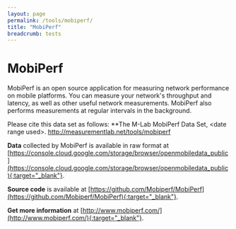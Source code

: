 ```yaml
---
layout: page
permalink: /tools/mobiperf/
title: "MobiPerf"
breadcrumb: tests
---
```


# MobiPerf

MobiPerf is an open source application for measuring network performance on mobile platforms. You can measure your network's throughput and latency, as well as other useful network measurements. MobiPerf also performs measurements at regular intervals in the background.

Please cite this data set as follows: **The M-Lab MobiPerf Data Set, &lt;date range used&gt;. http://measurementlab.net/tools/mobiperf

**Data** collected by MobiPerf is available in raw format at [https://console.cloud.google.com/storage/browser/openmobiledata_public](https://console.cloud.google.com/storage/browser/openmobiledata_public){:target="_blank"}.

**Source code** is available at [https://github.com/Mobiperf/MobiPerf](https://github.com/Mobiperf/MobiPerf){:target="_blank"}.

**Get more information** at [http://www.mobiperf.com/](http://www.mobiperf.com/){:target="_blank"}.